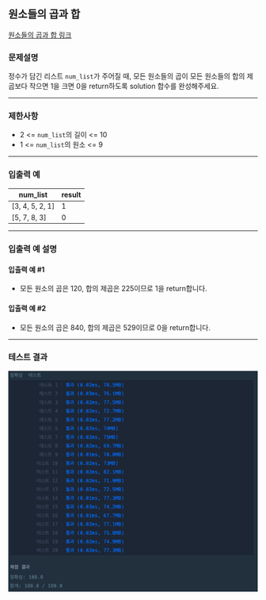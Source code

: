## 원소들의 곱과 합


[원소들의 곱과 합 링크](https://school.programmers.co.kr/learn/courses/30/lessons/181929)

### 문제설명

정수가 담긴 리스트 `num_list`가 주어질 때, 모든 원소들의 곱이 모든 원소들의 합의 제곱보다 작으면 1을 크면 0을 return하도록 solution 합수를 완성해주세요.

---

### 제한사항

+ 2 \<= `num_list`의 길이 \<= 10
+ 1 \<= `num_list`의 원소 \<= 9

---

### 입출력 예
| num_list   | result |
|------------|--------|
| [3, 4, 5, 2, 1]   | 1      |
| [5, 7, 8, 3]  | 0      |

---

### 입출력 예 설명

#### 입출력 예 #1
+ 모든 원소의 곱은 120, 합의 제곱은 225이므로 1을 return합니다.

#### 입출력 예 #2
+ 모든 원소의 곱은 840, 합의 제곱은 529이므로 0을 return합니다.

---

### 테스트 결과

![결과](./181929_결과.png)